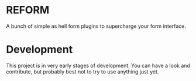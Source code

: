 REFORM
======
A bunch of simple as hell form plugins to supercharge your form interface.

Development
===========
This project is in very early stages of development. You can have a look and contribute, but probably best not to try to use anything just yet.

